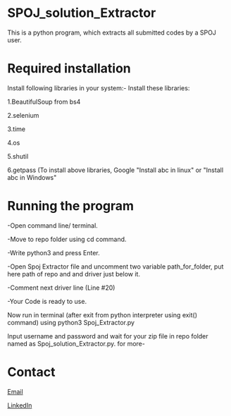 # SPOJ_solution_Extractor
This is a python program, which extracts all submitted codes by a SPOJ user.
# Required installation
Install following libraries in your system:-
Install these libraries:

1.BeautifulSoup from bs4

2.selenium

3.time

4.os

5.shutil

6.getpass
(To install above libraries, Google "Install abc in linux" or "Install abc in Windows"

# Running the program
-Open command line/ terminal.

-Move to repo folder using cd command.

-Write python3 and press Enter.

-Open Spoj Extractor file and uncomment two variable path_for_folder, put here path of repo and and driver just below it.

-Comment next driver line (Line #20)

-Your Code is ready to use.

Now run in terminal (after exit from python interpreter using exit() command) using python3 Spoj_Extractor.py

Input username and password and wait for your zip file in repo folder named as Spoj_solution_Extractor.py.
for more-
# Contact
[Email](vermasonu6416@gmail.com)


[LinkedIn](https://www.linkedin.com/in/vermasonu6416/)
